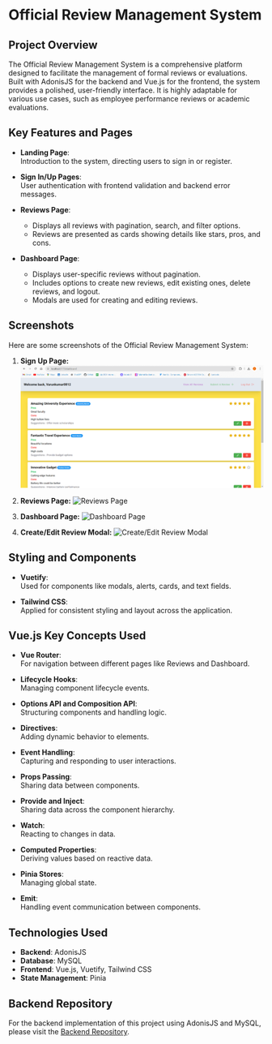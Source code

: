 # Official Review Management System

## Project Overview

The Official Review Management System is a comprehensive platform designed to facilitate the management of formal reviews or evaluations. Built with AdonisJS for the backend and Vue.js for the frontend, the system provides a polished, user-friendly interface. It is highly adaptable for various use cases, such as employee performance reviews or academic evaluations.

## Key Features and Pages

- **Landing Page**:  
  Introduction to the system, directing users to sign in or register.

- **Sign In/Up Pages**:  
  User authentication with frontend validation and backend error messages.

- **Reviews Page**:  
  - Displays all reviews with pagination, search, and filter options.
  - Reviews are presented as cards showing details like stars, pros, and cons.

- **Dashboard Page**:  
  - Displays user-specific reviews without pagination.
  - Includes options to create new reviews, edit existing ones, delete reviews, and logout.
  - Modals are used for creating and editing reviews.

## Screenshots

Here are some screenshots of the Official Review Management System:

1. **Sign Up Page:**
   ![Sign In Page](src/assets/dashboard-page.png)

2. **Reviews Page:**
   ![Reviews Page](https://example.com/screenshot3.png)

3. **Dashboard Page:**
   ![Dashboard Page](https://example.com/screenshot4.png)

4. **Create/Edit Review Modal:**
   ![Create/Edit Review Modal](https://example.com/screenshot5.png)


## Styling and Components

- **Vuetify**:  
  Used for components like modals, alerts, cards, and text fields.

- **Tailwind CSS**:  
  Applied for consistent styling and layout across the application.

## Vue.js Key Concepts Used

- **Vue Router**:  
  For navigation between different pages like Reviews and Dashboard.

- **Lifecycle Hooks**:  
  Managing component lifecycle events.

- **Options API and Composition API**:  
  Structuring components and handling logic.

- **Directives**:  
  Adding dynamic behavior to elements.

- **Event Handling**:  
  Capturing and responding to user interactions.

- **Props Passing**:  
  Sharing data between components.

- **Provide and Inject**:  
  Sharing data across the component hierarchy.

- **Watch**:  
  Reacting to changes in data.

- **Computed Properties**:  
  Deriving values based on reactive data.

- **Pinia Stores**:  
  Managing global state.

- **Emit**:  
  Handling event communication between components.

## Technologies Used

- **Backend**: AdonisJS
- **Database**: MySQL
- **Frontend**: Vue.js, Vuetify, Tailwind CSS
- **State Management**: Pinia

## Backend Repository

For the backend implementation of this project using AdonisJS and MySQL, please visit the [Backend Repository](https://github.com/Varunkumar0812/rms-backend).
